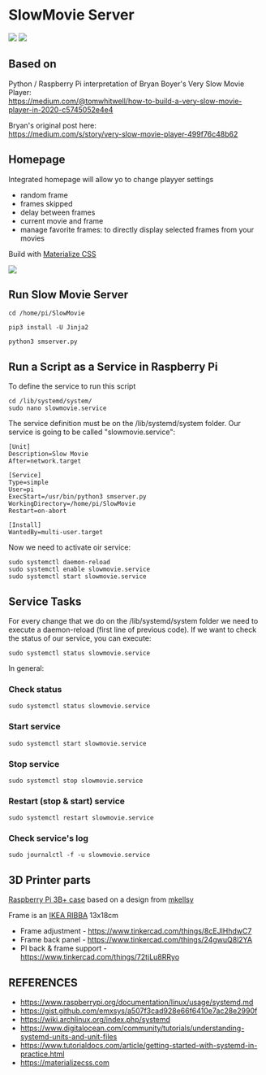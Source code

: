 # SlowMovie Server

![](Extras/IMG_5770.jpg)
![](Extras/IMG_5768.jpg)


## Based on  
Python / Raspberry Pi interpretation of Bryan Boyer's Very Slow Movie Player:   
https://medium.com/@tomwhitwell/how-to-build-a-very-slow-movie-player-in-2020-c5745052e4e4

Bryan's original post here:  
https://medium.com/s/story/very-slow-movie-player-499f76c48b62  

## Homepage
Integrated homepage will allow yo to change playyer settings
 - random frame
 - frames skipped
 - delay between frames
 - current movie and frame
 - manage favorite frames: to directly display selected frames from your movies

Build with [Materialize CSS](https://materializecss.com">)

![](Extras/homepage.jpg)

## Run Slow Movie Server
```Shell
cd /home/pi/SlowMovie

pip3 install -U Jinja2

python3 smserver.py
```

## Run a Script as a Service in Raspberry Pi
To define the service to run this script
```Shell
cd /lib/systemd/system/
sudo nano slowmovie.service
```
The service definition must be on the /lib/systemd/system folder. Our service is going to be called "slowmovie.service":
```text
[Unit]
Description=Slow Movie
After=network.target

[Service]
Type=simple
User=pi
ExecStart=/usr/bin/python3 smserver.py
WorkingDirectory=/home/pi/SlowMovie
Restart=on-abort

[Install]
WantedBy=multi-user.target
```
Now we need to activate oir service:
```Shell
sudo systemctl daemon-reload
sudo systemctl enable slowmovie.service
sudo systemctl start slowmovie.service
````

## Service Tasks
For every change that we do on the /lib/systemd/system folder we need to execute a daemon-reload (first line of previous code). If we want to check the status of our service, you can execute:

`sudo systemctl status slowmovie.service`

In general:

### Check status
`sudo systemctl status slowmovie.service`

### Start service
`sudo systemctl start slowmovie.service`

### Stop service
`sudo systemctl stop slowmovie.service`

### Restart (stop & start) service
`sudo systemctl restart slowmovie.service`

### Check service's log
`sudo journalctl -f -u slowmovie.service`

## 3D Printer parts
[Raspberry Pi 3B+ case](https://www.thingiverse.com/thing:3361218) based on a design from [mkellsy](https://www.thingiverse.com/mkellsy)

Frame is an [IKEA RIBBA](https://www.ikea.com/es/es/p/ribba-marco-negro-50378448/) 13x18cm

- Frame adjustment - https://www.tinkercad.com/things/8cEJlHhdwC7
- Frame back panel - https://www.tinkercad.com/things/24gwuQ8l2YA
- PI back & frame support - https://www.tinkercad.com/things/72tjLu8RRyo

## REFERENCES
- https://www.raspberrypi.org/documentation/linux/usage/systemd.md
- https://gist.github.com/emxsys/a507f3cad928e66f6410e7ac28e2990f
- https://wiki.archlinux.org/index.php/systemd
- https://www.digitalocean.com/community/tutorials/understanding-systemd-units-and-unit-files
- https://www.tutorialdocs.com/article/getting-started-with-systemd-in-practice.html
- https://materializecss.com



